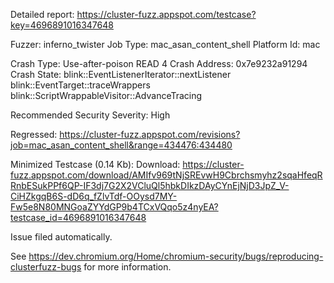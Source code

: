 Detailed report: https://cluster-fuzz.appspot.com/testcase?key=4696891016347648

Fuzzer: inferno_twister
Job Type: mac_asan_content_shell
Platform Id: mac

Crash Type: Use-after-poison READ 4
Crash Address: 0x7e9232a91294
Crash State:
  blink::EventListenerIterator::nextListener
  blink::EventTarget::traceWrappers
  blink::ScriptWrappableVisitor::AdvanceTracing
  
Recommended Security Severity: High

Regressed: https://cluster-fuzz.appspot.com/revisions?job=mac_asan_content_shell&range=434476:434480

Minimized Testcase (0.14 Kb):
Download: https://cluster-fuzz.appspot.com/download/AMIfv969tNjSREvwH9Cbrchsmyhz2sqaHfeqRRnbESukPPf6QP-IF3dj7G2X2VCluQl5hbkDIkzDAyCYnEjNjD3JpZ_V-CiHZkgqB6S-dD6q_fZlvTdf-OOysd7MY-Fw5e8N80MNGoaZYYdGP9b4TCxVQqo5z4nyEA?testcase_id=4696891016347648
<script>
    canvas = new OffscreenCanvas(10, 10);
    canvas.addEventListener("webglcontextlost", function() {
    });
gc()
gc()
</script>


Issue filed automatically.

See https://dev.chromium.org/Home/chromium-security/bugs/reproducing-clusterfuzz-bugs for more information.